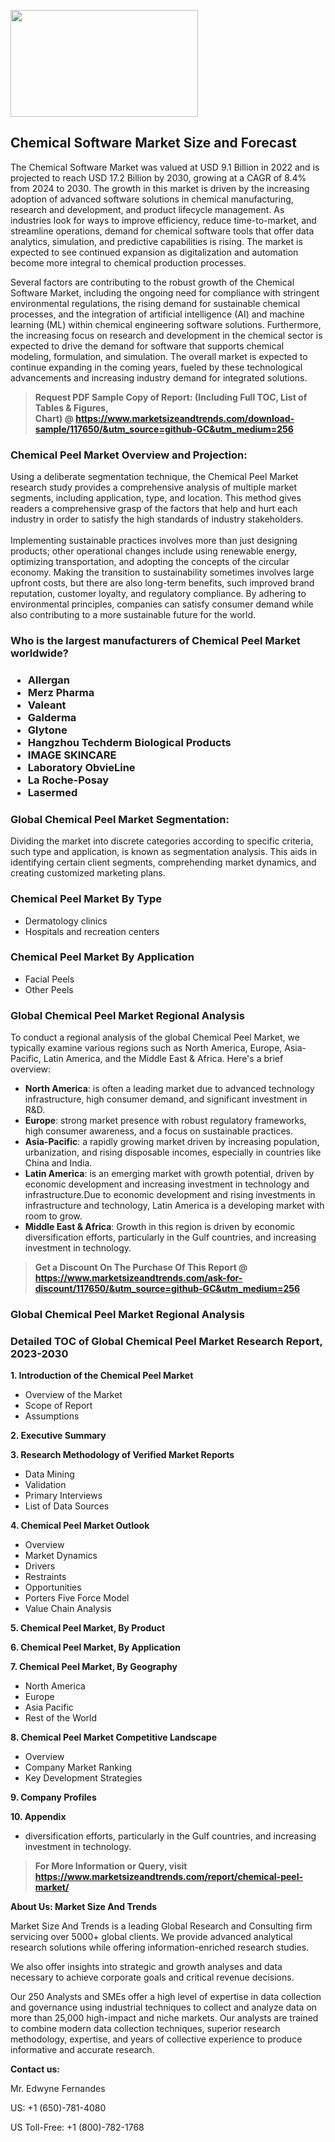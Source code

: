 <p><img class="alignnone size-medium wp-image-20088" src="https://ffe5etoiles.com/wp-content/uploads/2024/12/MST1-300x171.png" alt="" width="300" height="171" /></p><h2>Chemical Software Market Size and Forecast</h2><p>The Chemical Software Market was valued at USD 9.1 Billion in 2022 and is projected to reach USD 17.2 Billion by 2030, growing at a CAGR of 8.4% from 2024 to 2030. The growth in this market is driven by the increasing adoption of advanced software solutions in chemical manufacturing, research and development, and product lifecycle management. As industries look for ways to improve efficiency, reduce time-to-market, and streamline operations, demand for chemical software tools that offer data analytics, simulation, and predictive capabilities is rising. The market is expected to see continued expansion as digitalization and automation become more integral to chemical production processes.</p><p>Several factors are contributing to the robust growth of the Chemical Software Market, including the ongoing need for compliance with stringent environmental regulations, the rising demand for sustainable chemical processes, and the integration of artificial intelligence (AI) and machine learning (ML) within chemical engineering software solutions. Furthermore, the increasing focus on research and development in the chemical sector is expected to drive the demand for software that supports chemical modeling, formulation, and simulation. The overall market is expected to continue expanding in the coming years, fueled by these technological advancements and increasing industry demand for integrated solutions.</p></p><blockquote id="" class=""><strong>Request PDF Sample Copy of Report: (Including Full TOC, List of Tables &amp; Figures, Chart)&nbsp;@&nbsp;<strong><a href="https://www.marketsizeandtrends.com/download-sample/117650/&utm_source=github-GC&utm_medium=256" target="_blank">https://www.marketsizeandtrends.com/download-sample/117650/&utm_source=github-GC&utm_medium=256</a></strong></strong></blockquote><h3 id="" class="">Chemical Peel Market&nbsp;Overview and Projection:</h3><p id="" class="">Using a deliberate segmentation technique, the Chemical Peel Market research study provides a comprehensive analysis of multiple market segments, including application, type, and location. This method gives readers a comprehensive grasp of the factors that help and hurt each industry in order to satisfy the high standards of industry stakeholders. <br /> <br />Implementing sustainable practices involves more than just designing products; other operational changes include using renewable energy, optimizing transportation, and adopting the concepts of the circular economy. Making the transition to sustainability sometimes involves large upfront costs, but there are also long-term benefits, such improved brand reputation, customer loyalty, and regulatory compliance. By adhering to environmental principles, companies can satisfy consumer demand while also contributing to a more sustainable future for the world.</p><h3 id="" class="">Who is the largest manufacturers of&nbsp;Chemical Peel Market worldwide?</h3><h3 class=""><p><ul><li>Allergan </li><li> Merz Pharma </li><li> Valeant </li><li> Galderma </li><li> Glytone </li><li> Hangzhou Techderm Biological Products </li><li> IMAGE SKINCARE </li><li> Laboratory ObvieLine </li><li> La Roche-Posay </li><li> Lasermed</li></ul></p></h3><h3 id="" class="">Global&nbsp;Chemical Peel Market Segmentation:</h3><p id="" class="">Dividing the market into discrete categories according to specific criteria, such type and application, is known as segmentation analysis. This aids in identifying certain client segments, comprehending market dynamics, and creating customized marketing plans.</p><h3 id="" class="">Chemical Peel Market&nbsp;By Type</h3><p><p><ul><li>Dermatology clinics </li><li> Hospitals and recreation centers</p></li></ul></p></p><h3 id="" class="">Chemical Peel Market&nbsp;By Application</h3><p class=""><p><ul><li>Facial Peels </li><li> Other Peels</li></ul></p></p><h3 id="" class="">Global Chemical Peel Market Regional Analysis</h3><p id="" class="">To conduct a regional analysis of the global Chemical Peel Market, we typically examine various regions such as North America, Europe, Asia-Pacific, Latin America, and the Middle East &amp; Africa. Here's a brief overview:</p><ul><li><strong>North America</strong>: is often a leading market due to advanced technology infrastructure, high consumer demand, and significant investment in R&amp;D.</li><li><strong>Europe</strong>: strong market presence with robust regulatory frameworks, high consumer awareness, and a focus on sustainable practices.</li><li><strong>Asia-Pacific</strong>: a rapidly growing market driven by increasing population, urbanization, and rising disposable incomes, especially in countries like China and India.</li><li><strong>Latin America</strong>: is an emerging market with growth potential, driven by economic development and increasing investment in technology and infrastructure.Due to economic development and rising investments in infrastructure and technology, Latin America is a developing market with room to grow.</li><li><strong>Middle East &amp; Africa</strong>: Growth in this region is driven by economic diversification efforts, particularly in the Gulf countries, and increasing investment in technology.</li></ul><blockquote id="" class=""><strong>Get a Discount On The Purchase Of This Report @ <strong><a href="https://www.marketsizeandtrends.com/ask-for-discount/117650/&utm_source=github-GC&utm_medium=256" target="_blank">https://www.marketsizeandtrends.com/ask-for-discount/117650/&utm_source=github-GC&utm_medium=256</a></strong></strong></blockquote><h3 id="" class="">Global Chemical Peel Market Regional Analysis</h3><h3 id="" class="">Detailed TOC of Global Chemical Peel Market Research Report, 2023-2030</h3><p id="" class=""><strong>1. Introduction of the Chemical Peel Market</strong></p><ul><li>Overview of the Market</li><li>Scope of Report</li><li>Assumptions</li></ul><p id="" class=""><strong>2. Executive Summary</strong></p><p id="" class=""><strong>3. Research Methodology of Verified Market Reports</strong></p><ul><li>Data Mining</li><li>Validation</li><li>Primary Interviews</li><li>List of Data Sources</li></ul><p id="" class=""><strong>4. Chemical Peel Market Outlook</strong></p><ul><li>Overview</li><li>Market Dynamics</li><li>Drivers</li><li>Restraints</li><li>Opportunities</li><li>Porters Five Force Model</li><li>Value Chain Analysis</li></ul><p id="" class=""><strong>5. Chemical Peel Market, By Product</strong></p><p id="" class=""><strong>6. Chemical Peel Market, By Application</strong></p><p id="" class=""><strong>7. Chemical Peel Market, By Geography</strong></p><ul><li>North America</li><li>Europe</li><li>Asia Pacific</li><li>Rest of the World</li></ul><p id="" class=""><strong>8. Chemical Peel Market Competitive Landscape</strong></p><ul><li>Overview</li><li>Company Market Ranking</li><li>Key Development Strategies</li></ul><p id="" class=""><strong>9. Company Profiles</strong></p><p id="" class=""><strong>10. Appendix</strong></p><ul><li>diversification efforts, particularly in the Gulf countries, and increasing investment in technology.</li></ul><blockquote id="" class=""><strong>For More Information or Query, visit <strong><strong><a href="https://www.marketsizeandtrends.com/report/chemical-peel-market/" target="_blank">https://www.marketsizeandtrends.com/report/chemical-peel-market/</a></strong></strong></strong></blockquote><p id="" class=""><strong>About Us: Market Size And Trends</strong></p><p id="" class="">Market Size And Trends is a leading Global Research and Consulting firm servicing over 5000+ global clients. We provide advanced analytical research solutions while offering information-enriched research studies.</p><p id="" class="">We also offer insights into strategic and growth analyses and data necessary to achieve corporate goals and critical revenue decisions.</p><p id="" class="">Our 250 Analysts and SMEs offer a high level of expertise in data collection and governance using industrial techniques to collect and analyze data on more than 25,000 high-impact and niche markets. Our analysts are trained to combine modern data collection techniques, superior research methodology, expertise, and years of collective experience to produce informative and accurate research.</p><p id="" class=""><strong>Contact us:</strong></p><p id="" class="">Mr. Edwyne Fernandes</p><p id="" class="">US: +1 (650)-781-4080</p><p id="" class="">US Toll-Free: +1 (800)-782-1768</p>
